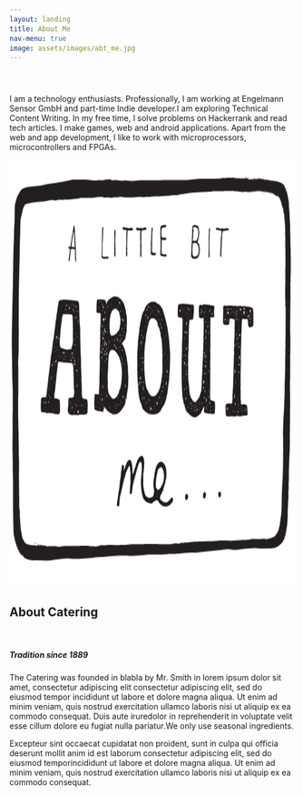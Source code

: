 ```yaml
---
layout: landing
title: About Me
nav-menu: true
image: assets/images/abt_me.jpg
---
```


<!-- Main -->
<div id="main">

<!-- One -->
<section id="one">
	<div class="inner">
		<header class="major">
		</header>
		<p> I am a technology enthusiasts. Professionally, I am working at Engelmann Sensor GmbH and part-time Indie developer.I am exploring Technical Content Writing. In my free time, I solve problems on Hackerrank and read tech articles. I make games, web and android applications. Apart from the web and app development, I like to work with microprocessors, microcontrollers and FPGAs. </p>
		<p float="left">
			<div class="w3-row w3-padding-64" id="about">
			<div class="w3-col m6 w3-padding-large w3-hide-small">
				<img src="assets/images/abt_me.jpg" class="w3-round w3-image w3-opacity-min" alt="Table Setting" width="600" height="750">
			</div>
			<div class="w3-col m6 w3-padding-large">
			<h1 class="w3-center">About Catering</h1><br>
			<h5 class="w3-center">Tradition since 1889</h5>
			<p class="w3-large">The Catering was founded in blabla by Mr. Smith in lorem ipsum dolor sit amet, consectetur adipiscing elit consectetur adipiscing elit, sed do eiusmod tempor incididunt ut labore et dolore magna aliqua. Ut enim ad minim veniam, quis nostrud exercitation ullamco laboris nisi ut aliquip ex ea commodo consequat. Duis aute iruredolor in reprehenderit in voluptate velit esse cillum dolore eu fugiat nulla pariatur.We only use <span class="w3-tag w3-light-grey">seasonal</span> ingredients.</p>
			<p class="w3-large w3-text-grey w3-hide-medium">Excepteur sint occaecat cupidatat non proident, sunt in culpa qui officia deserunt mollit anim id est laborum consectetur adipiscing elit, sed do eiusmod temporincididunt ut labore et dolore magna aliqua. Ut enim ad minim veniam, quis nostrud exercitation ullamco laboris nisi ut aliquip ex ea commodo consequat.</p>
			</div>
		</p>
  	</div>
</section>
